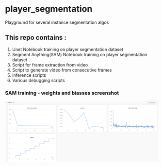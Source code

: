 # player_segmentation
Playground for several instance segmentation algos

## This repo contains :
1. Unet Notebook training on player segmentation dataset
2. Segment Anything(SAM) Notebook training on player segmentation dataset
3. Script for frame extraction from video
4. Script to generate video from consecutive frames
5. Inference scripts
6. Various debugging scripts


### SAM training - weights and biasses screenshot

![alt text](images/sample_training_sam_sevelral_epochs.png "Title")
